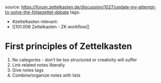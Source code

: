 source: https://forum.zettelkasten.de/discussion/1027/update-my-attempt-to-solve-the-folgezettel-debate
tags:
- #zettelkasten 
relevant: 
- [[101.006 Zettelkasten - ZK workflow]]

# First principles of Zettelkasten

1. No categories - don't be too structured or creativity will suffer
2. Link related notes liberally
3. Give notes tags
4. Combine/organize notes with lists


